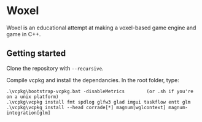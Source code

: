 # Woxel
Woxel is an educational attempt at making a voxel-based game engine and game in C++.

## Getting started

Clone the repository with `--recursive`.

Compile vcpkg and install the dependancies. In the root folder, type:
```
.\vcpkg\bootstrap-vcpkg.bat -disableMetrics        (or .sh if you're on a unix platform)
.\vcpkg\vcpkg install fmt spdlog glfw3 glad imgui taskflow entt glm
.\vcpkg\vcpkg install --head corrade[*] magnum[wglcontext] magnum-integration[glm]
```
